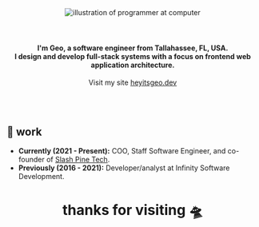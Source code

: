 <div id="header" align="center">
  <img src="https://media.giphy.com/media/3iyKHMIKg5VWG6qHUm/giphy.gif" alt="illustration of programmer at computer" />
</div>

<br>
<br>
<h4 align="center">
  I'm Geo, a software engineer from Tallahassee, FL, USA. <br>
  I design and develop full-stack systems with a focus on frontend web application architecture.
</h4>
<p align="center">Visit my site <a href="heyitsgeo.dev" target="_blank">heyitsgeo.dev</a></p>
<br>
<br>

## :briefcase: work
* **Currently (2021 - Present):** COO, Staff Software Engineer, and co-founder of [Slash Pine Tech](https://slashpine.tech/).
* **Previously (2016 - 2021):** Developer/analyst at Infinity Software Development.



<h1 align='center'>
  thanks for visiting 🛸
</h1>

